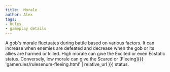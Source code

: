 ```yaml
---
title:  Morale
author: Alex
tags:
- Rules
- gameplay details
---                               
```






A gob's morale fluctuates during battle based on various factors. It can increase when enemies are defeated and decrease when the gob or its allies are harmed or killed. High morale can give the Excited or even Ecstatic status. Conversely, low morale can give the Scared or [Fleeing]({{ 'gamerules/rulesenum-fleeing.html' | relative_url }}) status.


